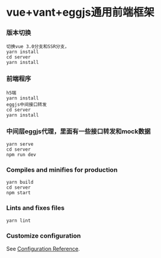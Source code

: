 # vue+vant+eggjs通用前端框架
### 版本切换
```
切换vue 3.0分支和SSR分支，
yarn install
cd server
yarn install
```
### 前端程序
```
h5端
yarn install
eggjs中间接口转发
cd server
yarn install
```

### 中间层eggjs代理，里面有一些接口转发和mock数据
```
yarn serve
cd server
npm run dev
```

### Compiles and minifies for production
```
yarn build
cd server
npm start
```

### Lints and fixes files
```
yarn lint
```

### Customize configuration
See [Configuration Reference](https://cli.vuejs.org/config/).
